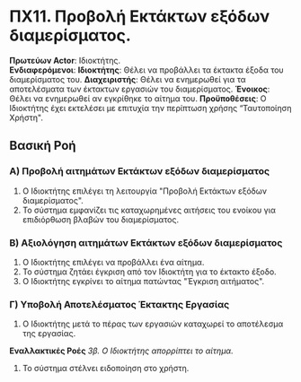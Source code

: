 # ΠΧ11. Προβολή Εκτάκτων εξόδων διαμερίσματος.

**Πρωτεύων Actor**: Ιδιοκτήτης.  
**Ενδιαφερόμενοι**:
**Ιδιοκτήτης**: Θέλει να προβάλλει τα έκτακτα έξοδα του διαμερίσματος του.
**Διαχειριστής**: Θέλει να ενημερωθεί για τα αποτελέσματα των έκτακτων εργασιών του διαμερίσματος.
**Ένοικος**: Θέλει να ενημερωθεί αν εγκρίθηκε το αίτημα του.
**Προϋποθέσεις**: Ο Ιδιοκτήτης έχει εκτελέσει με επιτυχία την περίπτωση χρήσης “Ταυτοποίηση Χρήστη".  

## Βασική Ροή

### Α) Προβολή αιτημάτων Εκτάκτων εξόδων διαμερίσματος

1. Ο Ιδιοκτήτης επιλέγει τη λειτουργία "Προβολή Εκτάκτων εξόδων διαμερίσματος".
2. Το σύστημα εμφανίζει τις καταχωρημένες αιτήσεις του ενοίκου για επιδιόρθωση βλαβών του διαμερίσματος.

### Β) Αξιολόγηση αιτημάτων Εκτάκτων εξόδων διαμερίσματος

1. Ο Ιδιοκτήτης επιλέγει να προβάλλει ένα αίτημα.
2. Το σύστημα ζητάει έγκριση από τον Ιδιοκτήτη για το έκτακτο έξοδο.
3. Ο Ιδιοκτήτης εγκρίνει το αίτημα πατώντας "Έγκριση αιτήματος".

### Γ) Υποβολή Αποτελέσματος Έκτακτης Εργασίας

1. Ο Ιδιοκτήτης μετά το πέρας των εργασιών καταχωρεί το αποτέλεσμα της εργασίας.

**Εναλλακτικές Ροές**
*3β. Ο Ιδιοκτήτης απορρίπτει το αίτημα.*
1. Το σύστημα στέλνει ειδοποίηση στο χρήστη.
